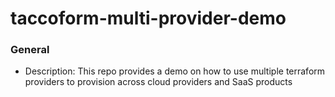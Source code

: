 # taccoform-multi-provider-demo




### General

* Description: This repo provides a demo on how to use multiple terraform providers to provision across cloud providers and SaaS products
